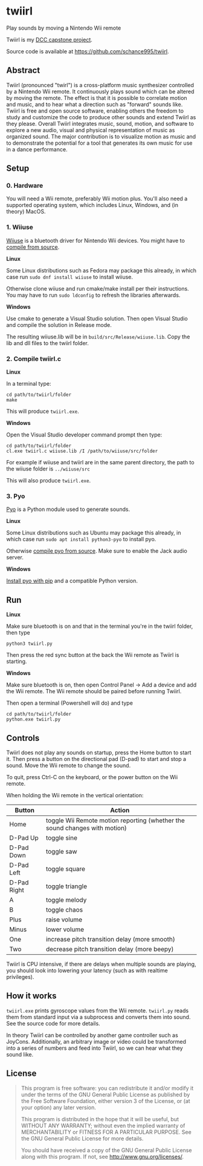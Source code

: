 # twiirl

Play sounds by moving a Nintendo Wii remote

Twiirl is my [DCC capstone project](http://dcc.umd.edu/learning/capstone/).

Source code is available at <https://github.com/schance995/twiirl>.

## Abstract

Twiirl (pronounced "twirl") is a cross-platform music synthesizer controlled by a Nintendo Wii remote. It continuously plays sound which can be altered by moving the remote. The effect is that it is possible to correlate motion and music, and to hear what a direction such as "forward" sounds like. Twiirl is free and open source software, enabling others the freedom to study and customize the code to produce other sounds and extend Twiirl as they please. Overall Twiirl integrates music, sound, motion, and software to explore a new audio, visual and physical representation of music as organized sound. The major contribution is to visualize motion as music and to demonstrate the potential for a tool that generates its own music for use in a dance performance.

## Setup

### 0. Hardware

You will need a Wii remote, preferably Wii motion plus. You'll also need a supported operating system, which includes Linux, Windows, and (in theory) MacOS.

### 1. Wiiuse

[Wiiuse](https://github.com/wiiuse/wiiuse) is a bluetooth driver for Nintendo Wii devices. You might have to [compile from source](https://github.com/wiiuse/wiiuse#platforms-and-dependencies).

**Linux**

Some Linux distributions such as Fedora may package this already, in which case run `sudo dnf install wiiuse` to install wiiuse.

Otherwise clone wiiuse and run cmake/make install per their instructions. You may have to run `sudo ldconfig` to refresh the libraries afterwards.

**Windows**

Use cmake to generate a Visual Studio solution. Then open Visual Studio and compile the solution in Release mode.

The resulting wiiuse.lib will be in `build/src/Release/wiiuse.lib`. Copy the lib and dll files to the twiirl folder.

### 2. Compile twiirl.c

**Linux**

In a terminal type:

```
cd path/to/twiirl/folder
make
```

This will produce `twiirl.exe`.

**Windows**

Open the Visual Studio developer command prompt then type:

```
cd path/to/twiirl/folder
cl.exe twiirl.c wiiuse.lib /I /path/to/wiiuse/src/folder
```

For example if wiiuse and twiirl are in the same parent directory, the path to the wiiuse folder is `../wiiuse/src`

This will also produce `twiirl.exe`.

### 3. Pyo

[Pyo](https://github.com/belangeo/pyo) is a Python module used to generate sounds.

**Linux**

Some Linux distributions such as Ubuntu may package this already, in which case run `sudo apt install python3-pyo` to install pyo.

Otherwise [compile pyo from source](http://ajaxsoundstudio.com/pyodoc/compiling.html). Make sure to enable the Jack audio server.

**Windows**

[Install pyo with pip](http://ajaxsoundstudio.com/pyodoc/download.html) and a compatible Python version.

## Run

**Linux**

Make sure bluetooth is on and that in the terminal you're in the twiirl folder, then type

```
python3 twiirl.py
```

Then press the red sync button at the back the Wii remote as Twiirl is starting.

**Windows**

Make sure bluetooth is on, then open Control Panel -> Add a device and add the Wii remote. The Wii remote should be paired before running Twiirl.

Then open a terminal (Powershell will do) and type

```
cd path/to/twiirl/folder
python.exe twiirl.py
```

## Controls

Twiirl does not play any sounds on startup, press the Home button to start it. Then press a button on the directional pad (D-pad) to start and stop a sound. Move the Wii remote to change the sound.

To quit, press Ctrl-C on the keyboard, or the power button on the Wii remote.

When holding the Wii remote in the vertical orientation:

Button           | Action
---------------- | -----------
Home             | toggle Wii Remote motion reporting (whether the sound changes with motion)
D-Pad Up         | toggle sine
D-Pad Down       | toggle saw
D-Pad Left       | toggle square
D-Pad Right      | toggle triangle
A                | toggle melody
B                | toggle chaos
Plus             | raise volume
Minus            | lower volume
One              | increase pitch transition delay (more smooth)
Two              | decrease pitch transition delay (more beepy)

Twiirl is CPU intensive, if there are delays when multiple sounds are playing, you should look into lowering your latency (such as with realtime privileges).

## How it works

`twiirl.exe` prints gyroscope values from the Wii remote. `twiirl.py` reads them from standard input via a subprocess and converts them into sound. See the source code for more details.

In theory Twiirl can be controlled by another game controller such as JoyCons. Additionally, an arbitrary image or video could be transformed into a series of numbers and feed into Twiirl, so we can hear what they sound like.

## License

> This program is free software: you can redistribute it and/or modify
> it under the terms of the GNU General Public License as published by
> the Free Software Foundation, either version 3 of the License, or
> (at your option) any later version.
>
> This program is distributed in the hope that it will be useful,
> but WITHOUT ANY WARRANTY; without even the implied warranty of
> MERCHANTABILITY or FITNESS FOR A PARTICULAR PURPOSE.  See the
> GNU General Public License for more details.
>
> You should have received a copy of the GNU General Public License
> along with this program.  If not, see <http://www.gnu.org/licenses/>.

